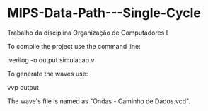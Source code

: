 # MIPS-Data-Path---Single-Cycle
Trabalho da disciplina Organização de Computadores I

To compile the project use the command line:

iverilog -o output simulacao.v


To generate the waves use:

vvp output

The wave's file is named as "Ondas - Caminho de Dados.vcd".
